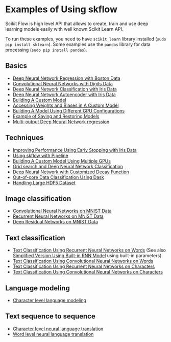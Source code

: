 # Examples of Using skflow

Scikit Flow is high level API that allows to create,
train and use deep learning models easily with well
known Scikit Learn API.

To run these examples, you need to have `scikit learn` library installed (`sudo pip install sklearn`).
Some examples use the `pandas` library for data processing (`sudo pip install pandas`).

## Basics

* [Deep Neural Network Regression with Boston Data](boston.py)
* [Convolutional Neural Networks with Digits Data](digits.py)
* [Deep Neural Network Classification with Iris Data](iris.py)
* [Deep Neural Network Autoencoder with Iris Data](dnn_autoencoder_iris.py)
* [Building A Custom Model](iris_custom_model.py)
* [Accessing Weights and Biases in A Custom Model](mnist_weights.py)
* [Building A Model Using Different GPU Configurations](iris_run_config.py)
* [Example of Saving and Restoring Models](iris_save_restore.py)
* [Multi-output Deep Neural Network regression](multioutput_regression.py)


## Techniques

* [Improving Performance Using Early Stopping with Iris Data](iris_val_based_early_stopping.py)
* [Using skflow with Pipeline](iris_with_pipeline.py)
* [Building A Custom Model Using Multiple GPUs](multiple_gpu.py)
* [Grid search and Deep Neural Network Classification](iris_gridsearch_cv.py)
* [Deep Neural Network with Customized Decay Function](iris_custom_decay_dnn.py)
* [Out-of-core Data Classification Using Dask](out_of_core_data_classification.py)
* [Handling Large HDF5 Dataset](hdf5_classification.py)

## Image classification

* [Convolutional Neural Networks on MNIST Data](mnist.py)
* [Recurrent Neural Networks on MNIST Data](mnist_rnn.py)
* [Deep Residual Networks on MNIST Data](resnet.py)


## Text classification

* [Text Classification Using Recurrent Neural Networks on Words](text_classification.py)
(See also [Simplified Version Using Built-in RNN Model](text_classification_builtin_rnn_model.py) using built-in parameters)
* [Text Classification Using Convolutional Neural Networks on Words](text_classification_cnn.py)
* [Text Classification Using Recurrent Neural Networks on Characters](text_classification_character_rnn.py)
* [Text Classification Using Convolutional Neural Networks on Characters](text_classification_character_cnn.py)


## Language modeling

* [Character level language modeling](language_model.py)


## Text sequence to sequence

* [Character level neural language translation](neural_translation.py)
* [Word level neural language translation](neural_translation_word.py)
